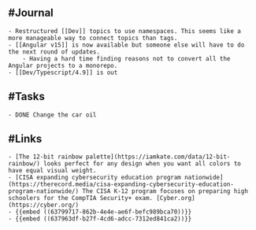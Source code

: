 ## #Journal
	- Restructured [[Dev]] topics to use namespaces. This seems like a more manageable way to connect topics than tags.
	- [[Angular v15]] is now available but someone else will have to do  the next round of updates.
		- Having a hard time finding reasons not to convert all the Angular projects to a monorepo.
	- [[Dev/Typescript/4.9]] is out
## #Tasks
	- DONE Change the car oil
## #Links
	- [The 12-bit rainbow palette](https://iamkate.com/data/12-bit-rainbow/) looks perfect for any design when you want all colors to have equal visual weight.
	- [CISA expanding cybersecurity education program nationwide](https://therecord.media/cisa-expanding-cybersecurity-education-program-nationwide/) The CISA K-12 program focuses on preparing high schoolers for the CompTIA Security+ exam. [Cyber.org](https://cyber.org/)
	- {{embed ((63799717-862b-4e4e-ae6f-befc989bca70))}}
	- {{embed ((637963df-b27f-4cd6-adcc-7312ed841ca2))}}
